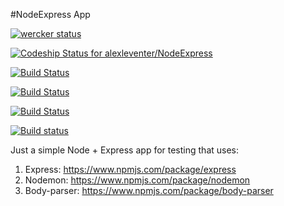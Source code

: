 #NodeExpress App

[![wercker status](https://app.wercker.com/status/3c282e9a38aecbd3f88f6740a8369a38/m "wercker status")](https://app.wercker.com/project/bykey/3c282e9a38aecbd3f88f6740a8369a38)

[ ![Codeship Status for alexleventer/NodeExpress](https://codeship.com/projects/8974c880-fe7b-0132-d11c-1e5cacacb711/status?branch=master)](https://codeship.com/projects/88110)

[![Build Status](https://travis-ci.org/alexleventer/NodeExpress.svg)](https://travis-ci.org/alexleventer/NodeExpress)

[![Build Status](https://snap-ci.com/alexleventer/NodeExpress/branch/master/build_image)](https://snap-ci.com/alexleventer/NodeExpress/branch/master)

[![Build Status](https://semaphoreci.com/api/v1/projects/30aa8397-0dc1-45c3-aec8-42fb04c265af/476709/badge.svg)](https://semaphoreci.com/alexleventer/nodeexpress)

[![Build status](https://ci.appveyor.com/api/projects/status/kh8g3ybuxqlxte5t?svg=true)](https://ci.appveyor.com/project/alexleventer/nodeexpress)


Just a simple Node + Express app for testing that uses:

1. Express: https://www.npmjs.com/package/express
2. Nodemon: https://www.npmjs.com/package/nodemon
3. Body-parser: https://www.npmjs.com/package/body-parser

